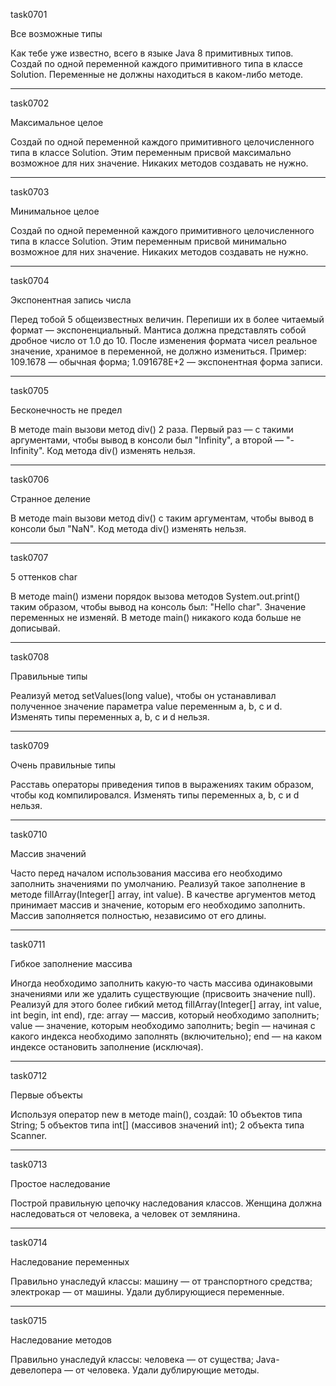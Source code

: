 task0701

Все возможные типы

Как тебе уже известно, всего в языке Java 8 примитивных типов.
Создай по одной переменной каждого примитивного типа в классе Solution.
Переменные не должны находиться в каком-либо методе.

***

task0702

Максимальное целое

Создай по одной переменной каждого примитивного целочисленного типа в классе Solution.
Этим переменным присвой максимально возможное для них значение.
Никаких методов создавать не нужно.

***

task0703

Минимальное целое

Создай по одной переменной каждого примитивного целочисленного типа в классе Solution.
Этим переменным присвой минимально возможное для них значение.
Никаких методов создавать не нужно.

***

task0704

Экспонентная запись числа

Перед тобой 5 общеизвестных величин.
Перепиши их в более читаемый формат — экспоненциальный. Мантиса должна представлять собой дробное число от 1.0 до 10.
После изменения формата чисел реальное значение, хранимое в переменной, не должно измениться.
Пример:
109.1678 — обычная форма;
1.091678E+2 — экспонентная форма записи.

***

task0705

Бесконечность не предел

В методе main вызови метод div() 2 раза. Первый раз — с такими аргументами,
чтобы вывод в консоли был "Infinity", а второй — "-Infinity".
Код метода div() изменять нельзя.

***

task0706

Странное деление

В методе main вызови метод div() с таким аргументам, чтобы вывод в консоли был "NaN".
Код метода div() изменять нельзя.

***

task0707

5 оттенков char

В методе main() измени порядок вызова методов System.out.print() таким образом,
чтобы вывод на консоль был: "Hello char". Значение переменных не изменяй. 
В методе main() никакого кода больше не дописывай.

***

task0708

Правильные типы

Реализуй метод setValues(long value), чтобы он устанавливал полученное значение параметра value переменным a, b, c и d.
Изменять типы переменных a, b, c и d нельзя.

***

task0709

Очень правильные типы

Расставь операторы приведения типов в выражениях таким образом, чтобы код компилировался.
Изменять типы переменных a, b, c и d нельзя.

***

task0710

Массив значений

Часто перед началом использования массива его необходимо заполнить значениями по умолчанию.
Реализуй такое заполнение в методе fillArray(Integer[] array, int value).
В качестве аргументов метод принимает массив и значение, которым его необходимо заполнить.
Массив заполняется полностью, независимо от его длины.

***

task0711

Гибкое заполнение массива

Иногда необходимо заполнить какую-то часть массива одинаковыми значениями или же удалить существующие 
(присвоить значение null).
Реализуй для этого более гибкий метод fillArray(Integer[] array, int value, int begin, int end), где:
array — массив, который необходимо заполнить;
value — значение, которым необходимо заполнить;
begin — начиная с какого индекса необходимо заполнять (включительно);
end — на каком индексе остановить заполнение (исключая).

***

task0712

Первые объекты

Используя оператор new в методе main(), создай:
10 объектов типа String;
5 объектов типа int[] (массивов значений int);
2 объекта типа Scanner.

***

task0713

Простое наследование

Построй правильную цепочку наследования классов.
Женщина должна наследоваться от человека, а человек от землянина.

***

task0714

Наследование переменных

Правильно унаследуй классы:
машину — от транспортного средства;
электрокар — от машины.
Удали дублирующиеся переменные.

***

task0715

Наследование методов

Правильно унаследуй классы:
человека — от существа;
Java-девелопера — от человека.
Удали дублирующие методы.